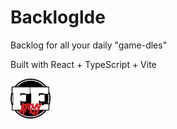 # Backloglde

Backlog for all your daily "game-dles"

Built with React + TypeScript + Vite

![Frontend Army](./fea-logo.png)